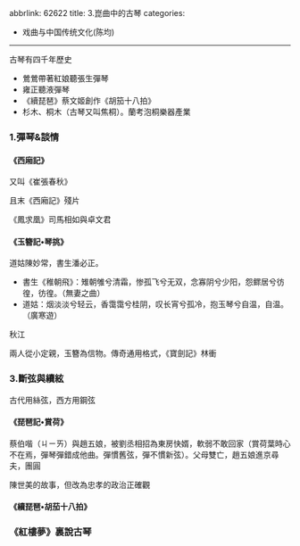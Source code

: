 abbrlink: 62622
title: 3.崑曲中的古琴
categories:
  - 戏曲与中国传统文化(陈均)
---
古琴有四千年歷史

* 鶯鶯帶著紅娘聽張生彈琴
* 雍正聽液彈琴
* 《續琵琶》蔡文姬創作《胡笳十八拍》
* 杉木、桐木（古琴又叫焦桐）。蘭考泡桐樂器產業

### 1.彈琴&談情

#### 《西廂記》

又叫《崔張春秋》

且末《西廂記》殘片

《鳳求凰》司馬相如與卓文君

#### 《玉簪記•琴挑》

道姑陳妙常，書生潘必正。

* 書生《稚朝飛》：雉朝雊兮清霜，惨孤飞兮无双，念寡阴兮少阳，怨鳏居兮彷徨，彷徨。（無妻之曲）
* 道姑：烟淡淡兮轻云，香霭霭兮桂阴，叹长宵兮孤冷，抱玉琴兮自温，自温。（廣寒遊）

秋江

兩人從小定親，玉簪為信物。傳奇通用格式，《寶劍記》林衝

### 3.斷弦與續絃

古代用絲弦，西方用鋼弦

#### 《琵琶記•賞荷》

蔡伯喈（ㄐㄧㄞ）與趙五娘，被劉丞相招為東房快婿，軟弱不敢回家（賞荷葉時心不在焉，彈琴彈錯成他曲。彈慣舊弦，彈不慣新弦）。父母雙亡，趙五娘進京尋夫，團圓

陳世美的故事，但改為忠孝的政治正確觀

#### 《續琵琶•胡茄十八拍》

### 《紅樓夢》裏說古琴

